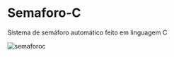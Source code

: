 # Semaforo-C
Sistema de semáforo automático feito em linguagem C

![semaforoc](https://github.com/Saraiva97/Semaforo-C/assets/93497276/34004db9-2fc0-4d11-bb58-592f6a9065f7)
